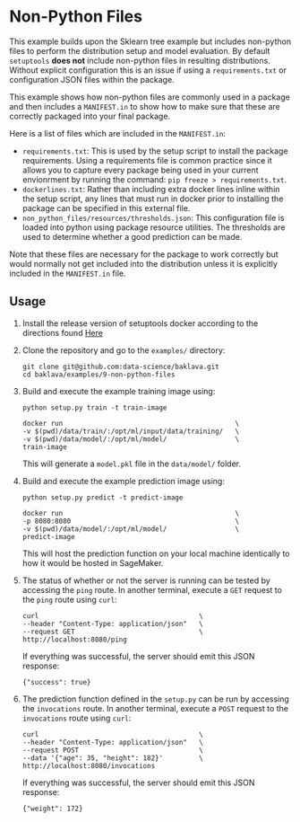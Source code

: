 Non-Python Files
================

This example builds upon the Sklearn tree example but includes
non-python files to perform the distribution setup and model evaluation.
By default `setuptools` **does not** include non-python files in
resulting distributions. Without explicit configuration this is an
issue if using a `requirements.txt` or configuration JSON files within
the package.

This example shows how non-python files are commonly used in a package
and then includes a `MANIFEST.in` to show how to make sure that these
are correctly packaged into your final package.

Here is a list of files which are included in the `MANIFEST.in`:

* `requirements.txt`: This is used by the setup script to install
    the package requirements. Using a requirements file is common
    practice since it allows you to capture every package being used
    in your current envionrment by running the command:
    `pip freeze > requirements.txt`.
* `dockerlines.txt`: Rather than including extra docker lines inline
    within the setup script, any lines that must run in docker prior
    to installing the package can be specified in this external file.
* `non_python_files/resources/thresholds.json`: This configuration file
    is loaded into python using package resource utilities. The
    thresholds are used to determine whether a good prediction can
    be made.

Note that these files are necessary for the package to work correctly
but would normally not get included into the distribution unless it is
explicitly included in the `MANIFEST.in` file.

Usage
-----

1. Install the release version of setuptools docker according to the
    directions found [Here](https://github.com/intuit/baklava)

2. Clone the repository and go to the `examples/` directory:

    ```
    git clone git@github.com:data-science/baklava.git
    cd baklava/examples/9-non-python-files
    ```

3. Build and execute the example training image using:

    ```
    python setup.py train -t train-image
    ```
    ```
    docker run                                           \
    -v $(pwd)/data/train/:/opt/ml/input/data/training/   \
    -v $(pwd)/data/model/:/opt/ml/model/                 \
    train-image
    ```

    This will generate a `model.pkl` file in the `data/model/` folder.

4. Build and execute the example prediction image using:

    ```
    python setup.py predict -t predict-image
    ```
    ```
    docker run                                           \
    -p 8080:8080                                         \
    -v $(pwd)/data/model/:/opt/ml/model/                 \
    predict-image
    ```

    This will host the prediction function on your local machine
    identically to how it would be hosted in SageMaker.

5. The status of whether or not the server is running can be tested by
   accessing the `ping` route. In another terminal, execute a `GET` request
   to the `ping` route using `curl`:

    ```
    curl                                        \
    --header "Content-Type: application/json"   \
    --request GET                               \
    http://localhost:8080/ping
    ```

    If everything was successful, the server should emit this JSON
    response:

    ```
    {"success": true}
    ```

6. The prediction function defined in the `setup.py` can be run by
   accessing the `invocations` route. In another terminal, execute
   a `POST` request to the `invocations` route using `curl`:

    ```
    curl                                        \
    --header "Content-Type: application/json"   \
    --request POST                              \
    --data '{"age": 35, "height": 182}'         \
    http://localhost:8080/invocations
    ```

    If everything was successful, the server should emit this JSON
    response:

    ```
    {"weight": 172}
    ```
